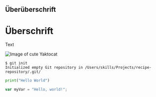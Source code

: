 ## Überüberschrift 
# Überschrift
Text

![Image of cute Yaktocat](https://octodex.github.com/images/yaktocat.png)

```
$ git init
Initialized empty Git repository in /Users/skills/Projects/recipe-repository/.git/
```

```python
print("Hello World")
```


``` javascript
var myVar = "Hello, world!";
```
